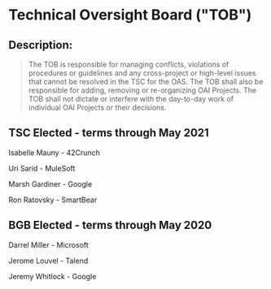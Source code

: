 # Technical Oversight Board ("TOB")

## Description: 
> The TOB is responsible for managing conflicts, violations of procedures or guidelines and any cross-project or high-level issues that cannot be resolved in the TSC for the OAS. The TOB shall also be responsible for adding, removing or re-organizing OAI Projects. The TOB shall not dictate or interfere with the day-to-day work of individual OAI Projects or their decisions.

## TSC Elected - terms through May 2021
Isabelle Mauny - 42Crunch

Uri Sarid - MuleSoft

Marsh Gardiner - Google

Ron Ratovsky - SmartBear

## BGB Elected - terms through May 2020

Darrel Miller - Microsoft

Jerome Louvel - Talend

Jeremy Whitlock - Google
